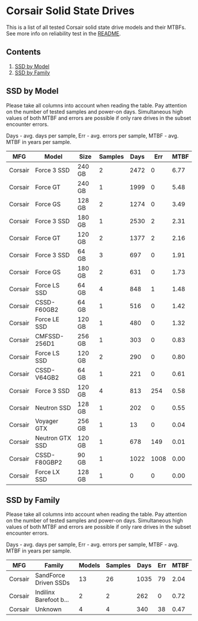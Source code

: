 Corsair Solid State Drives
==========================

This is a list of all tested Corsair solid state drive models and their MTBFs. See
more info on reliability test in the [README](https://github.com/bsdhw/SMART).

Contents
--------

1. [ SSD by Model  ](#ssd-by-model)
2. [ SSD by Family ](#ssd-by-family)

SSD by Model
------------

Please take all columns into account when reading the table. Pay attention on the
number of tested samples and power-on days. Simultaneous high values of both MTBF
and errors are possible if only rare drives in the subset encounter errors.

Days - avg. days per sample,
Err  - avg. errors per sample,
MTBF - avg. MTBF in years per sample.

| MFG       | Model              | Size   | Samples | Days  | Err   | MTBF |
|-----------|--------------------|--------|---------|-------|-------|------|
| Corsair   | Force 3 SSD        | 240 GB | 2       | 2472  | 0     | 6.77   |
| Corsair   | Force GT           | 240 GB | 1       | 1999  | 0     | 5.48   |
| Corsair   | Force GS           | 128 GB | 2       | 1274  | 0     | 3.49   |
| Corsair   | Force 3 SSD        | 180 GB | 1       | 2530  | 2     | 2.31   |
| Corsair   | Force GT           | 120 GB | 2       | 1377  | 2     | 2.16   |
| Corsair   | Force 3 SSD        | 64 GB  | 3       | 697   | 0     | 1.91   |
| Corsair   | Force GS           | 180 GB | 2       | 631   | 0     | 1.73   |
| Corsair   | Force LS SSD       | 64 GB  | 4       | 848   | 1     | 1.48   |
| Corsair   | CSSD-F60GB2        | 64 GB  | 1       | 516   | 0     | 1.42   |
| Corsair   | Force LE SSD       | 120 GB | 1       | 480   | 0     | 1.32   |
| Corsair   | CMFSSD-256D1       | 256 GB | 1       | 303   | 0     | 0.83   |
| Corsair   | Force LS SSD       | 120 GB | 2       | 290   | 0     | 0.80   |
| Corsair   | CSSD-V64GB2        | 64 GB  | 1       | 221   | 0     | 0.61   |
| Corsair   | Force 3 SSD        | 120 GB | 4       | 813   | 254   | 0.58   |
| Corsair   | Neutron SSD        | 128 GB | 1       | 202   | 0     | 0.55   |
| Corsair   | Voyager GTX        | 256 GB | 1       | 13    | 0     | 0.04   |
| Corsair   | Neutron GTX SSD    | 120 GB | 1       | 678   | 149   | 0.01   |
| Corsair   | CSSD-F80GBP2       | 90 GB  | 1       | 1022  | 1008  | 0.00   |
| Corsair   | Force LX SSD       | 128 GB | 1       | 0     | 0     | 0.00   |

SSD by Family
-------------

Please take all columns into account when reading the table. Pay attention on the
number of tested samples and power-on days. Simultaneous high values of both MTBF
and errors are possible if only rare drives in the subset encounter errors.

Days - avg. days per sample,
Err  - avg. errors per sample,
MTBF - avg. MTBF in years per sample.

| MFG       | Family                 | Models | Samples | Days  | Err   | MTBF |
|-----------|------------------------|--------|---------|-------|-------|------|
| Corsair   | SandForce Driven SSDs  | 13     | 26      | 1035  | 79    | 2.04   |
| Corsair   | Indilinx Barefoot b... | 2      | 2       | 262   | 0     | 0.72   |
| Corsair   | Unknown                | 4      | 4       | 340   | 38    | 0.47   |
